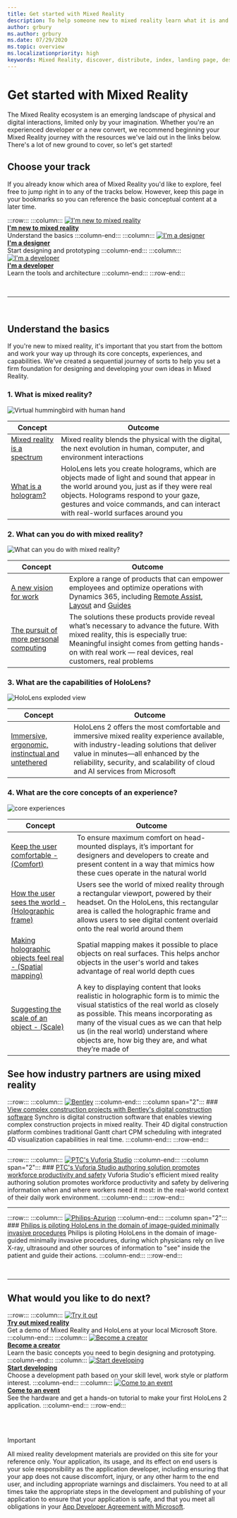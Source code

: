 ```yaml
---
title: Get started with Mixed Reality
description: To help someone new to mixed reality learn what it is and understand its capabilities.
author: grbury
ms.author: grbury
ms.date: 07/29/2020
ms.topic: overview
ms.localizationpriority: high
keywords: Mixed Reality, discover, distribute, index, landing page, design, development, tutorials, sample apps, fundamentals, case studies, resources, HoloLens how-to, Open source projects
---
```


# Get started with Mixed Reality

The Mixed Reality ecosystem is an emerging landscape of physical and digital interactions, limited only by your imagination. Whether you're an experienced developer or a new convert, we recommend beginning your Mixed Reality journey with the resources we've laid out in the links below. There's a lot of new ground to cover, so let's get started! 

## Choose your track

If you already know which area of Mixed Reality you'd like to explore, feel free to jump right in to any of the tracks below. However, keep this page in your bookmarks so you can reference the basic conceptual content at a later time.

:::row:::
    :::column:::
       [![I'm new to mixed reality](images/Tile-New.jpg)](#understand-the-basics)<br>
        **[I'm new to mixed reality](#understand-the-basics)**<br>
        Understand the basics
    :::column-end:::
    :::column:::
       [![I'm a designer](images/Tile-Create.jpg)](../design/design.md)<br>
        **[I'm a designer](../design/design.md)**<br>
        Start designing and prototyping
    :::column-end:::
    :::column:::
       [![I'm a developer](images/Tile-Develop.jpg)](../develop/development.md)<br>
        **[I'm a developer](../develop/development.md)**<br>
        Learn the tools and architecture
    :::column-end:::
:::row-end:::


<br>

---

<br>

## Understand the basics

If you're new to mixed reality, it's important that you start from the bottom and work your way up through its core concepts, experiences, and capabilities. We've created a sequential journey of sorts to help you set a firm foundation for designing and developing your own ideas in Mixed Reality.

### 1. What is mixed reality?

![Virtual hummingbird with human hand](images/01_MixedReality.png)

|  Concept  |  Outcome  |
| --- | --- |
| [Mixed reality is a spectrum](../discover/mixed-reality.md) | Mixed reality blends the physical with the digital, the next evolution in human, computer, and environment interactions |
| [What is a hologram?](../discover/hologram.md) | HoloLens lets you create holograms, which are objects made of light and sound that appear in the world around you, just as if they were real objects. Holograms respond to your gaze, gestures and voice commands, and can interact with real-world surfaces around you |

### 2. What can you do with mixed reality?

![What can you do with mixed reality?](images/HLS19_remoteAssistHologram_001.jpg)

|  Concept  |  Outcome  |
| --- | --- |
| [A new vision for work](https://dynamics.microsoft.com//mixed-reality/overview/) | Explore a range of products that can empower employees and optimize operations with Dynamics 365, including [Remote Assist](https://docs.microsoft.com/dynamics365/mixed-reality/remote-assist/ra-overview), [Layout](https://docs.microsoft.com/dynamics365/mixed-reality/layout/) and [Guides](https://docs.microsoft.com/dynamics365/mixed-reality/guides/) |
| [The pursuit of more personal computing](../out-of-scope/case-study-the-pursuit-of-more-personal-computing.md) | The solutions these products provide reveal what’s necessary to advance the future. With mixed reality, this is especially true: Meaningful insight comes from getting hands-on with real work — real devices, real customers, real problems |

### 3. What are the capabilities of HoloLens?

![HoloLens exploded view](images/HoloLens2_ExplodedView_8k.png)

|  Concept  |  Outcome  |
| --- | --- |
| [Immersive, ergonomic, instinctual and untethered](https://www.microsoft.com//hololens/hardware) | HoloLens 2 offers the most comfortable and immersive mixed reality experience available, with industry-leading solutions that deliver value in minutes—all enhanced by the reliability, security, and scalability of cloud and AI services from Microsoft |

### 4. What are the core concepts of an experience?

![core experiences](images/text_in_unity_viewingangle.jpg)

|  Concept  |  Outcome  |
| --- | --- |
| [Keep the user comfortable - (Comfort)](../design/comfort.md) | To ensure maximum comfort on head-mounted displays, it’s important for designers and developers to create and present content in a way that mimics how these cues operate in the natural world |
| [How the user sees the world - (Holographic frame)](../design/holographic-frame.md) | Users see the world of mixed reality through a rectangular viewport, powered by their headset. On the HoloLens, this rectangular area is called the holographic frame and allows users to see digital content overlaid onto the real world around them |
| [Making holographic objects feel real - (Spatial mapping)](../design/spatial-mapping.md) | Spatial mapping makes it possible to place objects on real surfaces. This helps anchor objects in the user's world and takes advantage of real world depth cues |
| [Suggesting the scale of an object - (Scale)](../design/scale.md) | A key to displaying content that looks realistic in holographic form is to mimic the visual statistics of the real world as closely as possible. This means incorporating as many of the visual cues as we can that help us (in the real world) understand where objects are, how big they are, and what they’re made of |


## See how industry partners are using mixed reality

:::row:::
    :::column:::
       [![Bentley](images/Bentley-Synchro1.jpg)](https://binged.it/31AR3kP)
    :::column-end:::
    :::column span="2":::
        ### [View complex construction projects with Bentley's digital construction software](https://binged.it/31AR3kP)
        Synchro is digital construction software that enables viewing complex construction projects in mixed reality. Their 4D digital construction platform combines traditional Gantt chart CPM scheduling with integrated 4D visualization capabilities in real time.
    :::column-end:::
:::row-end:::

---

:::row:::
    :::column:::
       [![PTC's Vuforia Studio](images/PTC-Vuforia-Studio1.jpg)](https://binged.it/31ARrjh)
    :::column-end:::
    :::column span="2":::
        ### [PTC's Vuforia Studio authoring solution promotes workforce productivity and safety](https://binged.it/31ARrjh)
        Vuforia Studio's efficient mixed reality authoring solution promotes workforce productivity and safety by delivering information when and where workers need it most: in the real-world context of their daily work environment.
    :::column-end:::
:::row-end:::

---

:::row:::
    :::column:::
       [![Philips-Azurion](images/Philips-Azurion1.jpg)](https://binged.it/31B1RiR)
    :::column-end:::
    :::column span="2":::
        ### [Philips is piloting HoloLens in the domain of image-guided minimally invasive procedures](https://binged.it/31B1RiR)
        Philips is piloting HoloLens in the domain of image-guided minimally invasive procedures, during which physicians rely on live X-ray, ultrasound and other sources of information to "see" inside the patient and guide their actions.
    :::column-end:::
:::row-end:::

<br>

---

## What would you like to do next?


:::row:::
    :::column:::
       [![Try it out](images/icon-hololensuser.jpg)](https://www.microsoft.com//windows/windows-mixed-reality?icid=SSM_Search_Promo_XCat_WindowsMixedReality_CTA1#storelocator)<br>
        **[Try out mixed reality](https://www.microsoft.com//windows/windows-mixed-reality?icid=SSM_Search_Promo_XCat_WindowsMixedReality_CTA1#storelocator)**<br>
        Get a demo of Mixed Reality and HoloLens at your local Microsoft Store.
    :::column-end:::
    :::column:::
        [![Become a creator](images/icon-design.png)](../design/design.md)<br>
        **[Become a creator](../design/design.md)**<br>
        Learn the basic concepts you need to begin designing and prototyping.
    :::column-end:::
        :::column:::
        [![Start developing](images/icon-developer.png)](../develop/development.md)<br>
        **[Start developing](../develop/development.md)**<br>
        Choose a development path based on your skill level, work style or platform interest.
    :::column-end:::
    :::column:::
        [![Come to an event](images/icon-calendar.jpg)](../whats-new/sf-academy-events.md)<br>
        **[Come to an event](../whats-new/sf-academy-events.md)**<br>
        See the hardware and get a hands-on tutorial to make your first HoloLens 2 application.
    :::column-end:::
:::row-end:::


<br>

<br>



>[!IMPORTANT]
>All mixed reality development materials are provided on this site for your reference only. Your application, its usage, and its effect on end users is your sole responsibility as the application developer, including ensuring that your app does not cause discomfort, injury, or any other harm to the end user, and including appropriate warnings and disclaimers. You need to at all times take the appropriate steps in the development and publishing of your application to ensure that your application is safe, and that you meet all obligations in your [App Developer Agreement with Microsoft](https://docs.microsoft.com/legal/windows/agreements/app-developer-agreement).
